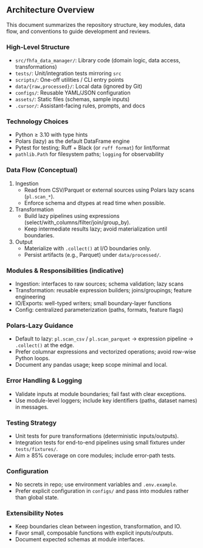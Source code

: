 ## Architecture Overview

This document summarizes the repository structure, key modules, data flow, and conventions to guide development and reviews.

### High-Level Structure
- `src/fhfa_data_manager/`: Library code (domain logic, data access, transformations)
- `tests/`: Unit/integration tests mirroring `src`
- `scripts/`: One-off utilities / CLI entry points
- `data/{raw,processed}/`: Local data (ignored by Git)
- `configs/`: Reusable YAML/JSON configuration
- `assets/`: Static files (schemas, sample inputs)
- `.cursor/`: Assistant-facing rules, prompts, and docs

### Technology Choices
- Python ≥ 3.10 with type hints
- Polars (lazy) as the default DataFrame engine
- Pytest for testing; Ruff + Black (or `ruff format`) for lint/format
- `pathlib.Path` for filesystem paths; `logging` for observability

### Data Flow (Conceptual)
1. Ingestion
   - Read from CSV/Parquet or external sources using Polars lazy scans (`pl.scan_*`).
   - Enforce schema and dtypes at read time when possible.
2. Transformation
   - Build lazy pipelines using expressions (select/with_columns/filter/join/group_by).
   - Keep intermediate results lazy; avoid materialization until boundaries.
3. Output
   - Materialize with `.collect()` at I/O boundaries only.
   - Persist artifacts (e.g., Parquet) under `data/processed/`.

### Modules & Responsibilities (indicative)
- Ingestion: interfaces to raw sources; schema validation; lazy scans
- Transformation: reusable expression builders; joins/groupings; feature engineering
- IO/Exports: well-typed writers; small boundary-layer functions
- Config: centralized parameterization (paths, formats, feature flags)

### Polars-Lazy Guidance
- Default to lazy: `pl.scan_csv` / `pl.scan_parquet` → expression pipeline → `.collect()` at the edge.
- Prefer columnar expressions and vectorized operations; avoid row-wise Python loops.
- Document any pandas usage; keep scope minimal and local.

### Error Handling & Logging
- Validate inputs at module boundaries; fail fast with clear exceptions.
- Use module-level loggers; include key identifiers (paths, dataset names) in messages.

### Testing Strategy
- Unit tests for pure transformations (deterministic inputs/outputs).
- Integration tests for end-to-end pipelines using small fixtures under `tests/fixtures/`.
- Aim ≥ 85% coverage on core modules; include error-path tests.

### Configuration
- No secrets in repo; use environment variables and `.env.example`.
- Prefer explicit configuration in `configs/` and pass into modules rather than global state.

### Extensibility Notes
- Keep boundaries clean between ingestion, transformation, and IO.
- Favor small, composable functions with explicit inputs/outputs.
- Document expected schemas at module interfaces.
